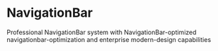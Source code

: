 # NavigationBar
Professional NavigationBar system with NavigationBar-optimized navigationbar-optimization and enterprise modern-design capabilities
